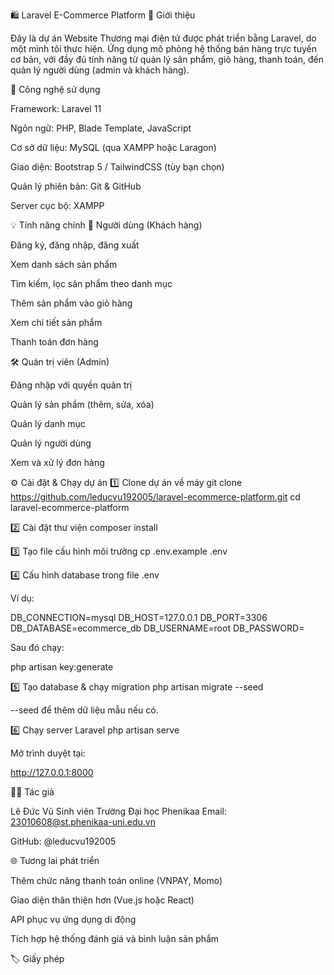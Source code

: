🛍️ Laravel E-Commerce Platform
📖 Giới thiệu

Đây là dự án Website Thương mại điện tử được phát triển bằng Laravel, do một mình tôi thực hiện.
Ứng dụng mô phỏng hệ thống bán hàng trực tuyến cơ bản, với đầy đủ tính năng từ quản lý sản phẩm, giỏ hàng, thanh toán, đến quản lý người dùng (admin và khách hàng).

🚀 Công nghệ sử dụng

Framework: Laravel 11

Ngôn ngữ: PHP, Blade Template, JavaScript

Cơ sở dữ liệu: MySQL (qua XAMPP hoặc Laragon)

Giao diện: Bootstrap 5 / TailwindCSS (tùy bạn chọn)

Quản lý phiên bản: Git & GitHub

Server cục bộ: XAMPP

💡 Tính năng chính
👥 Người dùng (Khách hàng)

Đăng ký, đăng nhập, đăng xuất

Xem danh sách sản phẩm

Tìm kiếm, lọc sản phẩm theo danh mục

Thêm sản phẩm vào giỏ hàng

Xem chi tiết sản phẩm

Thanh toán đơn hàng

🛠️ Quản trị viên (Admin)

Đăng nhập với quyền quản trị

Quản lý sản phẩm (thêm, sửa, xóa)

Quản lý danh mục

Quản lý người dùng

Xem và xử lý đơn hàng

⚙️ Cài đặt & Chạy dự án
1️⃣ Clone dự án về máy
git clone https://github.com/leducvu192005/laravel-ecommerce-platform.git
cd laravel-ecommerce-platform

2️⃣ Cài đặt thư viện
composer install

3️⃣ Tạo file cấu hình môi trường
cp .env.example .env

4️⃣ Cấu hình database trong file .env

Ví dụ:

DB_CONNECTION=mysql
DB_HOST=127.0.0.1
DB_PORT=3306
DB_DATABASE=ecommerce_db
DB_USERNAME=root
DB_PASSWORD=


Sau đó chạy:

php artisan key:generate

5️⃣ Tạo database & chạy migration
php artisan migrate --seed


--seed để thêm dữ liệu mẫu nếu có.

6️⃣ Chạy server Laravel
php artisan serve


Mở trình duyệt tại:

http://127.0.0.1:8000

🧑‍💻 Tác giả

Lê Đức Vũ
Sinh viên Trường Đại học Phenikaa
Email: 23010608@st.phenikaa-uni.edu.vn

GitHub: @leducvu192005

🌐 Tương lai phát triển

Thêm chức năng thanh toán online (VNPAY, Momo)

Giao diện thân thiện hơn (Vue.js hoặc React)

API phục vụ ứng dụng di động

Tích hợp hệ thống đánh giá và bình luận sản phẩm

🏷️ Giấy phép
